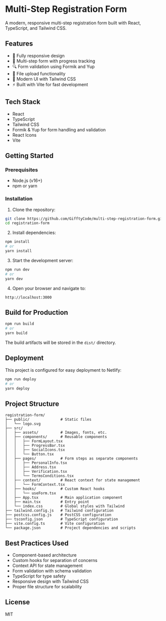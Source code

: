 # Multi-Step Registration Form

A modern, responsive multi-step registration form built with React, TypeScript, and Tailwind CSS.

## Features

- 📱 Fully responsive design
- 🔄 Multi-step form with progress tracking
- 🔍 Form validation using Formik and Yup
- 📂 File upload functionality
- 🎨 Modern UI with Tailwind CSS
- ⚡ Built with Vite for fast development

## Tech Stack

- React
- TypeScript
- Tailwind CSS
- Formik & Yup for form handling and validation
- React Icons
- Vite

## Getting Started

### Prerequisites

- Node.js (v16+)
- npm or yarn

### Installation

1. Clone the repository:

```bash
git clone https://github.com/GifftyCode/multi-step-registration-form.git
cd registration-form
```

2. Install dependencies:

```bash
npm install
# or
yarn install
```

3. Start the development server:

```bash
npm run dev
# or
yarn dev
```

4. Open your browser and navigate to:

```
http://localhost:3000
```

## Build for Production

```bash
npm run build
# or
yarn build
```

The build artifacts will be stored in the `dist/` directory.

## Deployment

This project is configured for easy deployment to Netlify:

```bash
npm run deploy
# or
yarn deploy
```

## Project Structure

```
registration-form/
├── public/              # Static files
│   └── logo.svg
├── src/
│   ├── assets/          # Images, fonts, etc.
│   ├── components/      # Reusable components
│   │   ├── FormLayout.tsx
│   │   ├── ProgressBar.tsx
│   │   ├── SocialIcons.tsx
│   │   └── Button.tsx
│   ├── pages/           # Form steps as separate components
│   │   ├── PersonalInfo.tsx
│   │   ├── Address.tsx
│   │   ├── Verification.tsx
│   │   └── TermsConditions.tsx
│   ├── context/         # React context for state management
│   │   └── FormContext.tsx
│   ├── hooks/           # Custom React hooks
│   │   └── useForm.tsx
│   ├── App.tsx          # Main application component
│   ├── main.tsx         # Entry point
│   └── index.css        # Global styles with Tailwind
├── tailwind.config.js   # Tailwind configuration
├── postcss.config.js    # PostCSS configuration
├── tsconfig.json        # TypeScript configuration
├── vite.config.ts       # Vite configuration
└── package.json         # Project dependencies and scripts
```

## Best Practices Used

- Component-based architecture
- Custom hooks for separation of concerns
- Context API for state management
- Form validation with schema validation
- TypeScript for type safety
- Responsive design with Tailwind CSS
- Proper file structure for scalability

## License

MIT

